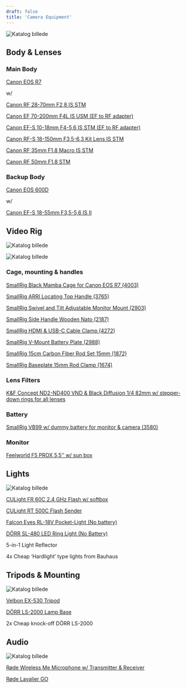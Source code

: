 ```yaml
---
draft: false
title: 'Camera Equipment'
---
```


![Katalog billede](https://drive.google.com/thumbnail?id=1O8UBTthAryn9pVuOikMt42Znnzh2Fnuk&sz=w1600 "Katalog billede")

## Body & Lenses
### Main Body

[Canon EOS R7](https://www.kamerahuset.dk/canon-eos-r7-hus)

w/

[Canon RF 28-70mm F2,8 IS STM](https://www.cotswoldcameras.com/Canon-RF-28-70mm-f-28-IS-STM-Lens)

[Canon EF 70-200mm F4L IS USM (EF to RF adapter)](https://www.canon.dk/store/canon-ef-70-200mm-f-4l-is-usm-lens/1258B005/)

[Canon EF-S 10-18mm F4-5,6 IS STM (EF to RF adapter)](https://web-tronic.dk/da/item/categoryitem/WEB21449-001)

[Canon RF-S 18-150mm F3,5-6,3 Kit Lens IS STM](https://www.kamerahuset.dk/canon-rf-s-18-150mm-f3-5-6-3-is-stm)

[Canon RF 35mm F1.8 Macro IS STM](https://www.kamerahuset.dk/canon-rf-35mm-f-1-8-is-stm-macro)

[Canon RF 50mm F1.8 STM](https://www.kamerahuset.dk/canon-rf-50mm-f-1-8-stm-inkl-carl-zeiss-lens-cleaner)

### Backup Body
[Canon EOS 600D](https://www.canon.dk/for_home/product_finder/cameras/digital_slr/eos_600d/)

w/

[Canon EF-S 18-55mm F3,5-5,6 IS II](https://www.dustinhome.dk/product/5010598679/ef-s-18-5535-56-is-ii)

## Video Rig

![Katalog billede](https://drive.google.com/thumbnail?id=1QQykcxz7Z9lluDtJoMu7ww_lgphM7uTb&sz=w1600 "Katalog billede")

![Katalog billede](https://drive.google.com/thumbnail?id=1esV5edGP9784ZDg2c4YKmabvLgrkvx4G&sz=w1600 "Katalog billede")

### Cage, mounting & handles

[SmallRig Black Mamba Cage for Canon EOS R7 (4003)](https://www.kamerahuset.dk/smallrig-4003-black-mamba-cage-for-canon-eos-r7)

[SmallRig ARRI Locating Top Handle (3765)](https://www.kamerahuset.dk/smallrig-3765-arri-locating-top-handle)

[SmallRig Swivel and Tilt Adjustable Monitor Mount (2903)](https://www.kamerahuset.dk/smallrig-2903b-swivel-and-tilt-monitor-mount-w-arri-pins)

[SmallRig Side Handle Wooden Nato (2187)](https://www.kamerahuset.dk/smallrig-2187-side-handle-wooden-nato)

[SmallRig HDMI & USB-C Cable Clamp (4272)](https://www.kamerahuset.dk/smallrig-4272-cable-clamp-hdmi-usb-c-black-mamba-for-canon-eos-r5-r5c-r6-r7-r10)

[SmallRig V-Mount Battery Plate (2988)](https://www.kamerahuset.dk/smallrig-2988-battery-plate-v-mount)

[SmallRig 15cm Carbon Fiber Rod Set 15mm (1872)](https://www.kamerahuset.dk/smallrig-1872-15mm-carbon-fiber-rod-15cm)

[SmallRig Baseplate 15mm Rod Clamp (1674)](https://www.kamerahuset.dk/smallrig-1674-baseplate-with-15mm-rod-clamp)

### Lens Filters

[K&F Concept ND2-ND400 VND & Black Diffusion 1/4 82mm w/ stepper-down rings for all lenses](https://dk.kentfaith.com/KF01.2024_82-mm-black-mist-1-4-nd2-400-variabelt-nd-filter-med-dobbeltsidet-28-lags-antirefleks-gr%C3%B8n-film-og-h%C3%A5ndtag-nano-x-serien?gad_source=1&gclid=Cj0KCQjws-S-BhD2ARIsALssG0aQMnEQgT6yJpuwASwk23Z8ROVT8jRqeUkPDXRqCc57rLzYGNaZQCgaAmeBEALw_wcB)

### Battery

[SmallRig VB99 w/ dummy battery for monitor & camera (3580)](https://www.kamerahuset.dk/smallrig-3580-v-mount-batteri-vb99)

### Monitor

[Feelworld F5 PROX 5,5’’ w/ sun box](https://www.flashfotovideo.dk/varemaerker/feelworld/35528-55-f5-prox-hdmi-touchscreen-monitor?gad_source=1&gclid=Cj0KCQjws-S-BhD2ARIsALssG0ZyVHP_2tLBvLs1kGg4Scso7TOkewVlfU0rFqO_8FwNcU1Hd4-PV3YaAinpEALw_wcB)

## Lights

![Katalog billede](https://drive.google.com/thumbnail?id=1NA0huJVMpwmMgbV3xSeLZJ6Fvs0EOvyT&sz=w1600 "Katalog billede")

[CULight FR 60C 2.4 GHz Flash w/ softbox](https://www.galaxiastore.it/borse-treppiedi-flash/2043-cullmann-culight-fr-60c-flash-e-ttl-ii-con-controllo-remoto-integrato-ng-60-canon-61310.html)

[CULight RT 500C Flash Sender](https://hhcdistribution.dk/cullmann-rt500c-sender-canon/)

[Falcon Eyes RL-18V Pocket-Light (No battery)](https://www.falconeyeshk.com/product-page/rl-18v?srsltid=AfmBOooBL0bcleDUyYALZT1LmJuiF-cXQCyw2ihBRTqkOIPoxQjJeGwC)

[DÖRR SL-480 LED Ring Light (No Battery)](https://hhcdistribution.dk/dorr-373462-led-sl-480-ring-lys-65w/)

5-in-1 Light Reflector

4x Cheap ‘Hardlight’ type lights from Bauhaus

## Tripods & Mounting

![Katalog billede](https://drive.google.com/thumbnail?id=1bj2AmXnSxXf_s-gQGWtlr2cCt5W1DK4-&sz=w1600 "Katalog billede")

[Velbon EX-530 Tripod](https://www.proshop.dk/Stativ/Velbon-EX-Series-EX-530/2479968?utm_source=prisjagt&utm_medium=cpc&utm_campaign=pricesite)

[DÖRR LS-2000 Lamp Base](https://www.bechfoto.dk/d-rr-ls-2000-lampestativ-basis.html)

2x Cheap knock-off DÖRR LS-2000

## Audio

![Katalog billede](https://drive.google.com/thumbnail?id=1ZwC6jzWeFapn18VTe1c2i3G3U2Y0xxKI&sz=w1600 "Katalog billede")

[Røde Wireless Me Microphone w/ Transmitter & Receiver](https://rode.com/en/microphones/wireless/wireless-me)

[Røde Lavalier GO](https://rode.com/en/microphones/lavalier-wearable/lavalier-go?variant_sku=LAVGO)
